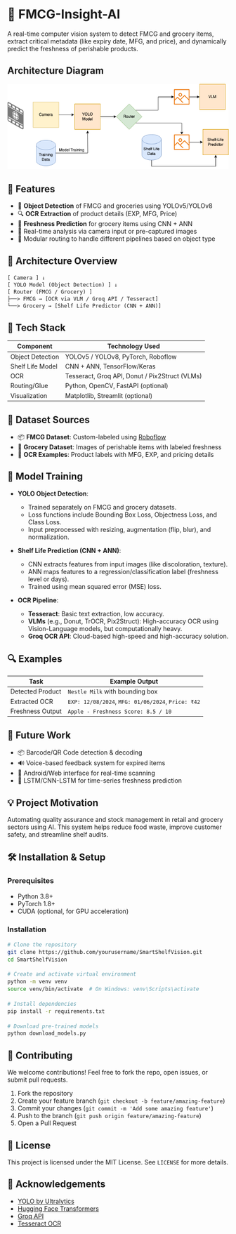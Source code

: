 # 🛒 FMCG-Insight-AI

A real-time computer vision system to detect FMCG and grocery items, extract critical metadata (like expiry date, MFG, and price), and dynamically predict the freshness of perishable products.
## Architecture Diagram
![Architecture Diagram](img/DOP_background.drawio.png)

## 🚀 Features

- 🧠 **Object Detection** of FMCG and groceries using YOLOv5/YOLOv8
- 🔍 **OCR Extraction** of product details (EXP, MFG, Price)
- 🍏 **Freshness Prediction** for grocery items using CNN + ANN
- 🧾 Real-time analysis via camera input or pre-captured images
- 🔁 Modular routing to handle different pipelines based on object type

## 🧱 Architecture Overview

```
[ Camera ] ↓ 
[ YOLO Model (Object Detection) ] ↓ 
[ Router (FMCG / Grocery) ] 
├──> FMCG → [OCR via VLM / Groq API / Tesseract] 
└──> Grocery → [Shelf Life Predictor (CNN + ANN)]
```

## 🧰 Tech Stack

| Component         | Technology Used                               |
|------------------|------------------------------------------------|
| Object Detection | YOLOv5 / YOLOv8, PyTorch, Roboflow             |
| Shelf Life Model | CNN + ANN, TensorFlow/Keras                    |
| OCR              | Tesseract, Groq API, Donut / Pix2Struct (VLMs) |
| Routing/Glue     | Python, OpenCV, FastAPI (optional)             |
| Visualization    | Matplotlib, Streamlit (optional)               |

## 📁 Dataset Sources

- 📦 **FMCG Dataset**: Custom-labeled using [Roboflow](https://roboflow.com)
- 🥬 **Grocery Dataset**: Images of perishable items with labeled freshness
- 📅 **OCR Examples**: Product labels with MFG, EXP, and pricing details

## 🧪 Model Training

- **YOLO Object Detection**:
  - Trained separately on FMCG and grocery datasets.
  - Loss functions include Bounding Box Loss, Objectness Loss, and Class Loss.
  - Input preprocessed with resizing, augmentation (flip, blur), and normalization.

- **Shelf Life Prediction (CNN + ANN)**:
  - CNN extracts features from input images (like discoloration, texture).
  - ANN maps features to a regression/classification label (freshness level or days).
  - Trained using mean squared error (MSE) loss.

- **OCR Pipeline**:
  - **Tesseract**: Basic text extraction, low accuracy.
  - **VLMs** (e.g., Donut, TrOCR, Pix2Struct): High-accuracy OCR using Vision-Language models, but computationally heavy.
  - **Groq OCR API**: Cloud-based high-speed and high-accuracy solution.

## 🔍 Examples

| Task              | Example Output |
|-------------------|----------------|
| Detected Product  | `Nestle Milk` with bounding box |
| Extracted OCR     | `EXP: 12/08/2024`, `MFG: 01/06/2024`, `Price: ₹42` |
| Freshness Output  | `Apple - Freshness Score: 8.5 / 10` |

## 🔄 Future Work

- 📦 Barcode/QR Code detection & decoding
- 🔊 Voice-based feedback system for expired items
- 📱 Android/Web interface for real-time scanning
- 🧠 LSTM/CNN-LSTM for time-series freshness prediction

## 💡 Project Motivation

Automating quality assurance and stock management in retail and grocery sectors using AI. This system helps reduce food waste, improve customer safety, and streamline shelf audits.

## 🛠️ Installation & Setup

### Prerequisites
- Python 3.8+
- PyTorch 1.8+
- CUDA (optional, for GPU acceleration)

### Installation
```bash
# Clone the repository
git clone https://github.com/yourusername/SmartShelfVision.git
cd SmartShelfVision

# Create and activate virtual environment
python -m venv venv
source venv/bin/activate  # On Windows: venv\Scripts\activate

# Install dependencies
pip install -r requirements.txt

# Download pre-trained models
python download_models.py
```
<!-- 
### Usage
```bash
# Run with webcam
python main.py --source 0

# Run with image file
python main.py --source path/to/image.jpg

# Run with directory of images
python main.py --source path/to/image/directory
``` -->
<!--  -->
## 🤝 Contributing

We welcome contributions! Feel free to fork the repo, open issues, or submit pull requests.

1. Fork the repository
2. Create your feature branch (`git checkout -b feature/amazing-feature`)
3. Commit your changes (`git commit -m 'Add some amazing feature'`)
4. Push to the branch (`git push origin feature/amazing-feature`)
5. Open a Pull Request

## 📜 License

This project is licensed under the MIT License. See `LICENSE` for more details.

## 🙌 Acknowledgements

- [YOLO by Ultralytics](https://github.com/ultralytics/yolov5)
- [Hugging Face Transformers](https://huggingface.co)
- [Groq API](https://www.groq.com/)
- [Tesseract OCR](https://github.com/tesseract-ocr/tesseract)